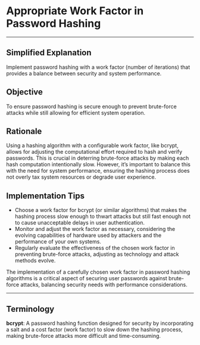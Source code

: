 # Appropriate Work Factor in Password Hashing

---

## Simplified Explanation

Implement password hashing with a work factor (number of iterations) that provides a balance between security and system performance.

## Objective

To ensure password hashing is secure enough to prevent brute-force attacks while still allowing for efficient system operation.

## Rationale

Using a hashing algorithm with a configurable work factor, like bcrypt, allows for adjusting the computational effort required to hash and verify passwords. This is crucial in deterring brute-force attacks by making each hash computation intentionally slow. However, it’s important to balance this with the need for system performance, ensuring the hashing process does not overly tax system resources or degrade user experience.

## Implementation Tips

- Choose a work factor for bcrypt (or similar algorithms) that makes the hashing process slow enough to thwart attacks but still fast enough not to cause unacceptable delays in user authentication.
- Monitor and adjust the work factor as necessary, considering the evolving capabilities of hardware used by attackers and the performance of your own systems.
- Regularly evaluate the effectiveness of the chosen work factor in preventing brute-force attacks, adjusting as technology and attack methods evolve.

The implementation of a carefully chosen work factor in password hashing algorithms is a critical aspect of securing user passwords against brute-force attacks, balancing security needs with performance considerations.

---

## Terminology

**bcrypt**: A password hashing function designed for security by incorporating a salt and a cost factor (work factor) to slow down the hashing process, making brute-force attacks more difficult and time-consuming.

